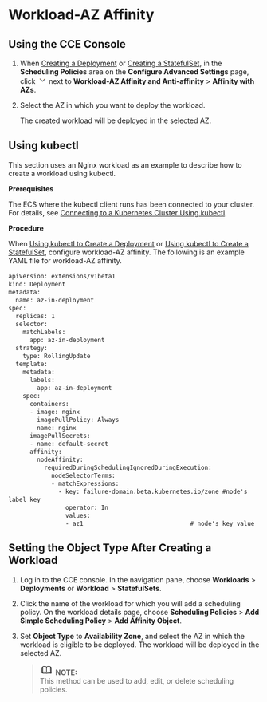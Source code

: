 # Workload-AZ Affinity<a name="cce_01_0228"></a>

## Using the CCE Console<a name="section1243114616439"></a>

1.  When  [Creating a Deployment](creating-a-deployment.md)  or  [Creating a StatefulSet](creating-a-statefulset.md), in the  **Scheduling Policies**  area on the  **Configure Advanced Settings**  page, click  ![](figures/icon-monitoring.png)  next to  **Workload-AZ Affinity and Anti-affinity**  \>  **Affinity with AZs**.
2.  Select the AZ in which you want to deploy the workload.

    The created workload will be deployed in the selected AZ.


## Using kubectl<a name="section4201420133117"></a>

This section uses an Nginx workload as an example to describe how to create a workload using kubectl.

**Prerequisites**

The ECS where the kubectl client runs has been connected to your cluster. For details, see  [Connecting to a Kubernetes Cluster Using kubectl](connecting-to-a-kubernetes-cluster-using-kubectl.md).

**Procedure**

When  [Using kubectl to Create a Deployment](creating-a-deployment.md#section155246177178)  or  [Using kubectl to Create a StatefulSet](creating-a-statefulset.md#section113441881214), configure workload-AZ affinity. The following is an example YAML file for workload-AZ affinity.

```
apiVersion: extensions/v1beta1
kind: Deployment
metadata:
  name: az-in-deployment
spec:
  replicas: 1
  selector:
    matchLabels:
      app: az-in-deployment
  strategy:
    type: RollingUpdate
  template:
    metadata:
      labels:
        app: az-in-deployment
    spec:
      containers:
      - image: nginx 
        imagePullPolicy: Always
        name: nginx
      imagePullSecrets:
      - name: default-secret
      affinity:
        nodeAffinity:
          requiredDuringSchedulingIgnoredDuringExecution:
            nodeSelectorTerms:
            - matchExpressions:
              - key: failure-domain.beta.kubernetes.io/zone #node's label key
                operator: In        
                values:
                - az1                              # node's key value
```

## Setting the Object Type After Creating a Workload<a name="section19244104614316"></a>

1.  Log in to the CCE console. In the navigation pane, choose  **Workloads**  \>  **Deployments**  or  **Workload**  \>  **StatefulSets**.
2.  Click the name of the workload for which you will add a scheduling policy. On the workload details page, choose  **Scheduling Policies**  \>  **Add Simple Scheduling Policy**  \>  **Add Affinity Object**.
3.  Set  **Object Type**  to  **Availability Zone**, and select the AZ in which the workload is eligible to be deployed. The workload will be deployed in the selected AZ.

    >![](public_sys-resources/icon-note.gif) **NOTE:**   
    >This method can be used to add, edit, or delete scheduling policies.  



